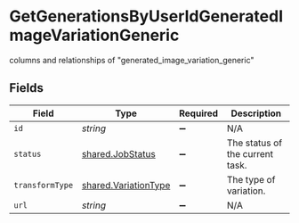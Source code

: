 # GetGenerationsByUserIdGeneratedImageVariationGeneric

columns and relationships of "generated_image_variation_generic"


## Fields

| Field                                                        | Type                                                         | Required                                                     | Description                                                  |
| ------------------------------------------------------------ | ------------------------------------------------------------ | ------------------------------------------------------------ | ------------------------------------------------------------ |
| `id`                                                         | *string*                                                     | :heavy_minus_sign:                                           | N/A                                                          |
| `status`                                                     | [shared.JobStatus](../../models/shared/jobstatus.md)         | :heavy_minus_sign:                                           | The status of the current task.                              |
| `transformType`                                              | [shared.VariationType](../../models/shared/variationtype.md) | :heavy_minus_sign:                                           | The type of variation.                                       |
| `url`                                                        | *string*                                                     | :heavy_minus_sign:                                           | N/A                                                          |